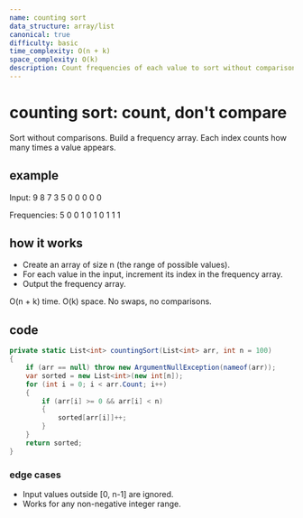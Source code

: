 ```yaml
---
name: counting sort
data_structure: array/list
canonical: true
difficulty: basic
time_complexity: O(n + k)
space_complexity: O(k)
description: Count frequencies of each value to sort without comparisons.
---
```


# counting sort: count, don't compare

Sort without comparisons. Build a frequency array. Each index counts how many times a value appears.

## example

Input: 9 8 7 3 5 0 0 0 0 0

Frequencies: 5 0 0 1 0 1 0 1 1 1

## how it works

- Create an array of size n (the range of possible values).
- For each value in the input, increment its index in the frequency array.
- Output the frequency array.

O(n + k) time. O(k) space. No swaps, no comparisons.

## code

```csharp
private static List<int> countingSort(List<int> arr, int n = 100)
{
    if (arr == null) throw new ArgumentNullException(nameof(arr));
    var sorted = new List<int>(new int[n]);
    for (int i = 0; i < arr.Count; i++)
    {
        if (arr[i] >= 0 && arr[i] < n)
        {
            sorted[arr[i]]++;
        }
    }
    return sorted;
}
```

### edge cases

- Input values outside [0, n-1] are ignored.
- Works for any non-negative integer range.
